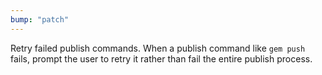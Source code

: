 ```yaml
---
bump: "patch"
---
```


Retry failed publish commands. When a publish command like `gem push` fails, prompt the user to retry it rather than fail the entire publish process.
